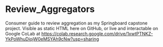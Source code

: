 # Review_Aggregators
 Consumer guide to review aggregation as my Springboard capstone project. Visible as static HTML here on GitHub, or live and interactable on Google CoLab at https://colab.research.google.com/drive/1xwtPTNKZ-YkPoWhuDiojW0eMSYAh9cNw?usp=sharing
